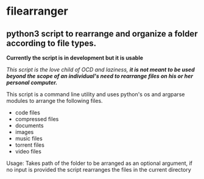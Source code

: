 # filearranger
## python3 script to rearrange and organize a folder according to file types.

**Currently the script is in development but it is usable**

_This script is the love child of OCD and laziness, **it is not meant to be used beyond the scope
of an individual's need to rearrange files on his or her personal computer.**_


This script is a command line utility and uses python's os and argparse modules to arrange the following files.

* code files
* compressed files
* documents
* images
* music files
* torrent files
* video files

Usage:
Takes path of the folder to be arranged as an optional argument, if no input is provided the script rearranges the files in the current directory
